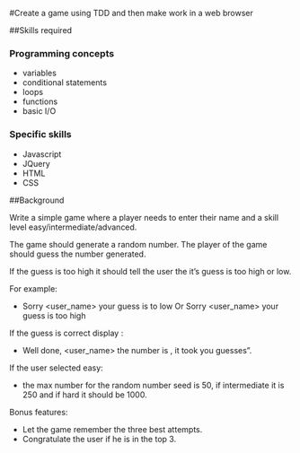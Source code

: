 
#Create a game using TDD and then make work in a web browser

##Skills required

### Programming concepts

* variables
* conditional statements
* loops
* functions
* basic I/O

### Specific skills
* Javascript
* JQuery
* HTML
* CSS

##Background

Write a simple game where a player needs to enter their name and a skill level easy/intermediate/advanced.

The game should generate a random number. The player of the game should guess the number generated. 

If the guess is too high it should tell the user the it’s guess is too high or low. 

For example:

 * Sorry <user_name> your guess is to low Or Sorry <user_name> your guess is too high 

If the guess is correct display : 

 * Well done, <user_name> the number is <the number>, it took you <number of guesses> guesses”.

If the user selected easy:

 * the max number for the random number seed is 50, if intermediate it is 250 and if hard it should be 1000.

Bonus features: 
  * Let the  game remember the three best attempts. 
  * Congratulate the user if he is in the top 3.

